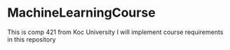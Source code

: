# MachineLearningCourse
This is comp 421 from Koc University
I will implement course requirements in this repository
